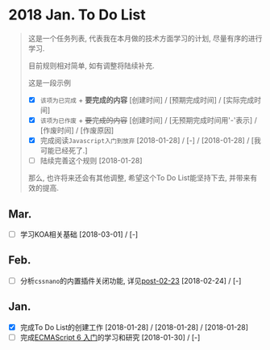 # 2018 Jan. To Do List

> 这是一个任务列表, 代表我在本月做的技术方面学习的计划, 尽量有序的进行学习.
>
> 目前规则相对简单, 如有调整将陆续补充.
>
> 这是一段示例
>
> * [x] `该项为已完成` + **要完成的内容** [创建时间] / [预期完成时间] / [实际完成时间]
> * [x] `该项为已作废` + ~~要完成的内容~~ [创建时间] / [无预期完成时间用'-'表示] / [作废时间] / [作废原因]
> * [x] 完成阅读`Javascript入门到放弃` [2018-01-28] / [-] / [2018-01-28] / [我可能已经死了.]
> * [ ] 陆续完善这个规则 [2018-01-28]
>
> 那么, 也许将来还会有其他调整, 希望这个To Do List能坚持下去, 并带来有效的提高.

## Mar.

* [ ] 学习KOA相关基础 [2018-03-01] / [-]

## Feb.

* [ ] 分析`cssnano`的内置插件关闭功能, 详见[post-02-23](https://github.com/whidy/daily/blob/master/posts/2018-02-23-cssnano.md) [2018-02-24] / [-]

## Jan.

* [x] 完成To Do List的创建工作 [2018-01-28] / [2018-01-28] / [2018-01-28]
* [ ] 完成[ECMAScript 6 入门](http://es6.ruanyifeng.com/)的学习和研究 [2018-01-30] / [-]